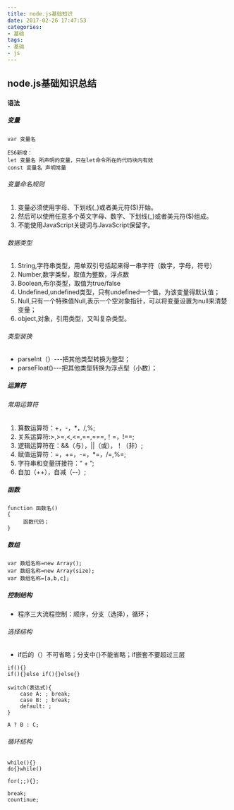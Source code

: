```yaml
---
title: node.js基础知识
date: 2017-02-26 17:47:53
categories: 
- 基础
tags:
- 基础
- js
---
```


## node.js基础知识总结

#### 语法

##### 变量

```
var 变量名

ES6新增：
let 变量名 所声明的变量，只在let命令所在的代码块内有效
const 变量名 声明常量
```

###### 变量命名规则

1. 变量必须使用字母、下划线(_)或者美元符($)开始。
2. 然后可以使用任意多个英文字母、数字、下划线(_)或者美元符($)组成。
3. 不能使用JavaScript关键词与JavaScript保留字。

###### 数据类型

1. String,字符串类型，用单双引号括起来得一串字符（数字，字母，符号）
2. Number,数字类型，取值为整数，浮点数
3. Boolean,布尔类型，取值为true/false
4. Undefined,undefined类型，只有undefined一个值，为该变量得默认值；
5. Null,只有一个特殊值Null,表示一个空对象指针，可以将变量设置为null来清楚变量；
6. object,对象，引用类型，又叫复杂类型。

###### 类型装换

- parseInt（）---把其他类型转换为整型；
- parseFloat()---把其他类型转换为浮点型（小数）；

##### 运算符

###### 常用运算符

1. 算数运算符：+，-，*，/,%;
2. 关系运算符:>,>=,<,<=,==,===,！=，!==;
3. 逻辑运算符在：&&（与），||（或），！（非）;
4. 赋值运算符：=，+=，-=，*=，/=,%=;
5. 字符串和变量拼接符：“ + ”;
6. 自加（++），自减（--）;

##### 函数

```
function 函数名()
{
     函数代码；
}
```

##### 数组

```
var 数组名称=new Array();
var 数组名称=new Array(size);
var 数组名称=[a,b,c];

```

##### 控制结构

- 程序三大流程控制：顺序，分支（选择），循环；

###### 选择结构

- if后的（）不可省略；分支中{}不能省略；if嵌套不要超过三层
```
if(){}
if(){}else if(){}else{}

switch(表达式){
    case A: ; break;
    case B: ; break;
    default: ;
}

A ? B : C;
```

###### 循环结构

```
while(){}
do{}while()

for(;;){};

break;
countinue;
```